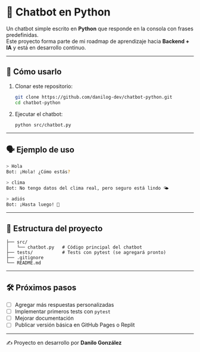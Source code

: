 # 🤖 Chatbot en Python

Un chatbot simple escrito en **Python** que responde en la consola con frases predefinidas.  
Este proyecto forma parte de mi roadmap de aprendizaje hacia **Backend + IA** y está en desarrollo continuo.  

---

## 🚀 Cómo usarlo

1. Clonar este repositorio:
   ```bash
   git clone https://github.com/danilog-dev/chatbot-python.git
   cd chatbot-python
   ```

2. Ejecutar el chatbot:
   ```bash
   python src/chatbot.py
   ```

---

## 🗣️ Ejemplo de uso

```bash
> Hola
Bot: ¡Hola! ¿Cómo estás?

> clima
Bot: No tengo datos del clima real, pero seguro está lindo 🌤️

> adiós
Bot: ¡Hasta luego! 👋
```

---

## 📂 Estructura del proyecto

```
├── src/
│   └── chatbot.py   # Código principal del chatbot
├── tests/           # Tests con pytest (se agregará pronto)
├── .gitignore
└── README.md
```

---

## 🛠️ Próximos pasos

- [ ] Agregar más respuestas personalizadas
- [ ] Implementar primeros tests con `pytest`
- [ ] Mejorar documentación
- [ ] Publicar versión básica en GitHub Pages o Replit

---

✍️ Proyecto en desarrollo por **Danilo González**
